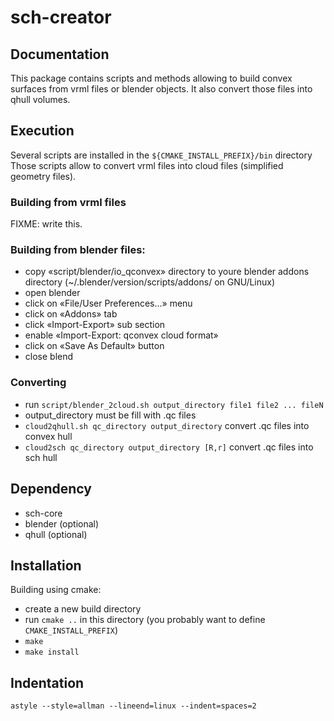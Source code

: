 sch-creator
===========

Documentation
-------------

This package contains scripts and methods allowing to build convex surfaces 
from vrml files or blender objects.
It also convert those files into qhull volumes.

Execution
---------

Several scripts are installed in the `${CMAKE_INSTALL_PREFIX}/bin` directory
Those scripts allow to convert vrml files into cloud files (simplified geometry
files).

### Building from vrml files

FIXME: write this.

### Building from blender files:

- copy «script/blender/io_qconvex» directory to youre blender addons directory
  (~/.blender/version/scripts/addons/ on GNU/Linux)
- open blender
- click on «File/User Preferences...» menu
- click on «Addons» tab
- click «Import-Export» sub section
- enable «Import-Export: qconvex cloud format»
- click on «Save As Default» button
- close blend

### Converting

- run `script/blender_2cloud.sh output_directory file1 file2 ... fileN`
- output_directory must be fill with .qc files
- `cloud2qhull.sh qc_directory output_directory` convert .qc files into convex hull
- `cloud2sch qc_directory output_directory [R,r]` convert .qc files into sch hull

Dependency
----------

* sch-core
* blender (optional)
* qhull (optional)

Installation
------------

Building using cmake:
- create a new build directory
- run `cmake ..` in this directory 
  (you probably want to define `CMAKE_INSTALL_PREFIX`)
- `make`
- `make install`

Indentation
-----------

    astyle --style=allman --lineend=linux --indent=spaces=2
